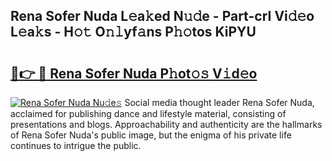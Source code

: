 ## Rena Sofer Nuda L𝚎a𝚔ed N𝚞𝚍e - Part-crI Vi𝚍𝚎o L𝚎a𝚔s - H𝚘𝚝 O𝚗𝚕yf𝚊ns P𝚑𝚘tos KiPYU

# <h2><a href="http://kf4wveo.oniu.top/?m=Rena+Sofer+Nuda">🔗👉 🔴 Rena Sofer Nuda P𝚑ot𝚘𝚜 V𝚒d𝚎o</a></h2>

[![Rena Sofer Nuda Nu𝚍e𝚜](https://i.imgur.com/0qMVB7G.gif)](http://kf4wveo.oniu.top/?m=Rena+Sofer+Nuda)
Social media thought leader Rena Sofer Nuda, acclaimed for publishing dance and lifestyle material, consisting of presentations and blogs. Approachability and authenticity are the hallmarks of Rena Sofer Nuda's public image, but the enigma of his private life continues to intrigue the public.  
